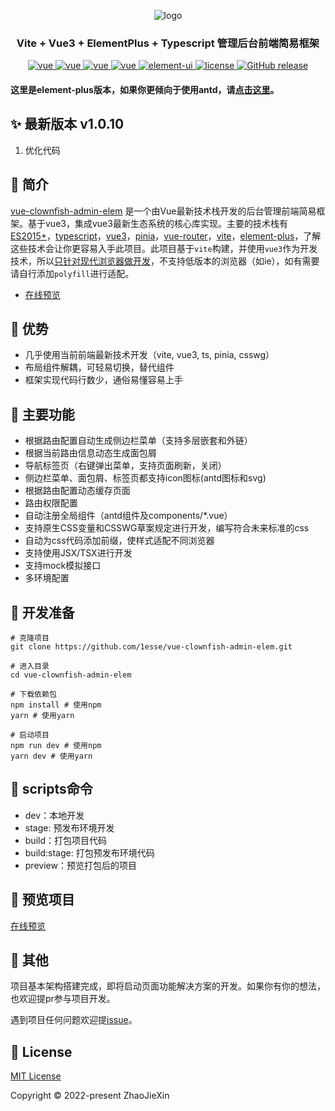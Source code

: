 <p align="center">
  <img src="https://1esse.github.io/vue-clownfish-admin-elem/assets/logo.dadfed0b.png" alt="logo">
</p>
<h3 align="center">Vite + Vue3 + ElementPlus + Typescript 管理后台前端简易框架</h3>
<p align="center">
  <a href="https://github.com/vuejs/core">
    <img src="https://img.shields.io/badge/vue-3.2.37-brightgreen.svg" alt="vue">
  </a>
  <a href="https://github.com/vitejs/vite">
    <img src="https://img.shields.io/badge/vite-2.9.13-brightgreen.svg" alt="vue">
  </a>
  <a href="https://github.com/vuejs/pinia">
    <img src="https://img.shields.io/badge/pinia-2.0.14-brightgreen.svg" alt="vue">
  </a>
  <a href="https://github.com/vuejs/router">
    <img src="https://img.shields.io/badge/vueRouter-4.0.15-brightgreen.svg" alt="vue">
  </a>
  <a href="https://github.com/element-plus/element-plus">
    <img src="https://img.shields.io/badge/elementplus-2.2.5-brightgreen.svg" alt="element-ui">
  </a>
  <a href="https://github.com/1esse/vue-clownfish-admin/blob/master/LICENSE">
    <img src="https://img.shields.io/github/license/mashape/apistatus.svg" alt="license">
  </a>
  <a href="https://github.com/1esse/vue-clownfish-admin/releases">
    <img src="https://img.shields.io/github/v/release/1esse/vue-clownfish-admin.svg" alt="GitHub release">
  </a>
</p>

#### 这里是element-plus版本，如果你更倾向于使用antd，请[点击这里](https://github.com/1esse/vue-clownfish-admin)。

## ✨ 最新版本 v1.0.10
1. 优化代码

## 🐬 简介
[vue-clownfish-admin-elem](https://github.com/1esse/vue-clownfish-admin-elem) 是一个由Vue最新技术栈开发的后台管理前端简易框架。基于vue3，集成vue3最新生态系统的核心库实现。主要的技术栈有
[ES2015+](http://es6.ruanyifeng.com/)，[typescript](https://www.typescriptlang.org/zh/)，[vue3](https://staging-cn.vuejs.org)，[pinia](https://pinia.vuejs.org/)，[vue-router](https://router.vuejs.org/zh/)，[vite](https://cn.vitejs.dev/)，[element-plus](https://github.com/element-plus/element-plus)，了解这些技术会让你更容易入手此项目。此项目基于`vite`构建，并使用`vue3`作为开发技术，所以[只针对现代浏览器做开发](https://cn.vitejs.dev/guide/build.html#browser-compatibility)，不支持低版本的浏览器（如ie），如有需要请自行添加`polyfill`进行适配。
+ [在线预览](https://1esse.github.io/vue-clownfish-admin-elem)

## 🦑 优势
+ 几乎使用当前前端最新技术开发（vite, vue3, ts, pinia, csswg）
+ 布局组件解耦，可轻易切换，替代组件
+ 框架实现代码行数少，通俗易懂容易上手

## 🐳 主要功能
+ 根据路由配置自动生成侧边栏菜单（支持多层嵌套和外链）
+ 根据当前路由信息动态生成面包屑
+ 导航标签页（右键弹出菜单，支持页面刷新，关闭）
+ 侧边栏菜单、面包屑、标签页都支持icon图标(antd图标和svg)
+ 根据路由配置动态缓存页面
+ 路由权限配置
+ 自动注册全局组件（antd组件及components/*.vue）
+ 支持原生CSS变量和CSSWG草案规定进行开发，编写符合未来标准的css
+ 自动为css代码添加前缀，使样式适配不同浏览器
+ 支持使用JSX/TSX进行开发
+ 支持mock模拟接口
+ 多环境配置

## 🦀 开发准备
    # 克隆项目
    git clone https://github.com/1esse/vue-clownfish-admin-elem.git
    
    # 进入目录
    cd vue-clownfish-admin-elem
    
    # 下载依赖包
    npm install # 使用npm
    yarn # 使用yarn
    
    # 启动项目
    npm run dev # 使用npm
    yarn dev # 使用yarn

## 🐠 scripts命令
+ dev：本地开发
+ stage: 预发布环境开发
+ build：打包项目代码
+ build:stage: 打包预发布环境代码
+ preview：预览打包后的项目

## 🦐 预览项目
[在线预览](https://1esse.github.io/vue-clownfish-admin-elem)

## 🐡 其他
项目基本架构搭建完成，即将启动页面功能解决方案的开发。如果你有你的想法，也欢迎提pr参与项目开发。

遇到项目任何问题欢迎提[issue](https://github.com/1esse/vue-clownfish-admin/issues/new)。

## 🐙 License
[MIT License](https://github.com/1esse/vue-clownfish-admin/blob/master/LICENSE)

Copyright	&copy; 2022-present ZhaoJieXin

